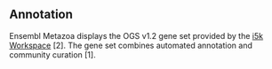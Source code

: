 Annotation
----------

Ensembl Metazoa displays the OGS v1.2 gene set provided by the [i5k
Workspace](https://i5k.nal.usda.gov/Anoplophora_glabripennis) \[2\]. The
gene set combines automated annotation and community curation \[1\].
